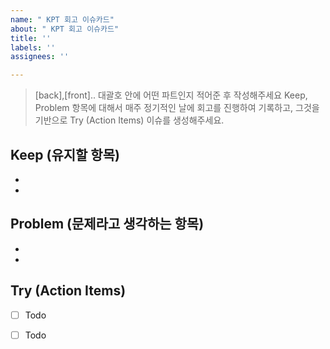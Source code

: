```yaml
---
name: " KPT 회고 이슈카드"
about: " KPT 회고 이슈카드"
title: ''
labels: ''
assignees: ''

---
```


> [back],[front]..  대괄호 안에 어떤 파트인지 적어준 후 작성해주세요
> Keep, Problem 항목에 대해서 매주 정기적인 날에 회고를 진행하여 기록하고, 그것을 기반으로 Try (Action Items)  이슈를 생성해주세요.
 
 ## Keep (유지할 항목)
 * 
 * 
 
 ## Problem (문제라고 생각하는 항목)
 *
 * 
 
 ## Try (Action Items)

- [ ] Todo
- [ ] Todo


